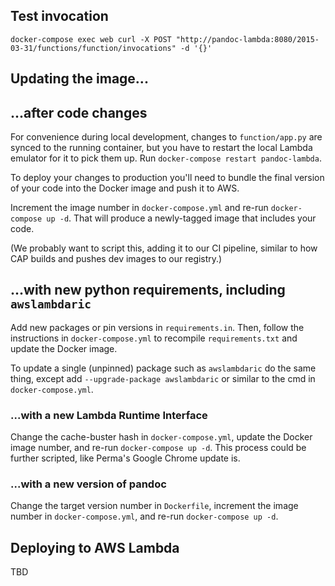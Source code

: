 ## Test invocation

`docker-compose exec web curl -X POST "http://pandoc-lambda:8080/2015-03-31/functions/function/invocations" -d '{}'`


## Updating the image...

## ...after code changes

For convenience during local development, changes to `function/app.py` are synced to the running container, but you have to restart the local Lambda emulator for it to pick them up. Run `docker-compose restart pandoc-lambda`.

To deploy your changes to production you'll need to bundle the final version of your code into the Docker image and push it to AWS.

Increment the image number in `docker-compose.yml` and re-run `docker-compose up -d`. That will produce a newly-tagged image that includes your code.

(We probably want to script this, adding it to our CI pipeline, similar to how CAP builds and pushes dev images to our registry.)

## ...with new python requirements, including `awslambdaric`

Add new packages or pin versions in `requirements.in`. Then, follow the instructions in `docker-compose.yml` to recompile `requirements.txt` and update the Docker image.

To update a single (unpinned) package such as `awslambdaric` do the same thing, except add `--upgrade-package awslambdaric` or similar to the cmd in `docker-compose.yml`.

### ...with a new Lambda Runtime Interface

Change the cache-buster hash in `docker-compose.yml`, update the Docker image number, and re-run `docker-compose up -d`. This process could be further scripted, like Perma's Google Chrome update is.

### ...with a new version of pandoc

Change the target version number in `Dockerfile`, increment the image number in `docker-compose.yml`, and re-run `docker-compose up -d`.


## Deploying to AWS Lambda
TBD
